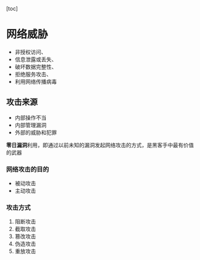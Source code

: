 [toc]

# 网络威胁

*   非授权访问、
*   信息泄露或丢失、
*   破坏数据完整性、
*   拒绝服务攻击、
*   利用网络传播病毒

## 攻击来源

*   内部操作不当
*   内部管理漏洞
*   外部的威胁和犯罪

**零日漏洞**利用，即通过以前未知的漏洞发起网络攻击的方式，是黑客手中最有价值的武器

### 网络攻击的目的

*   被动攻击
*   主动攻击

### 攻击方式

1.   阻断攻击
2.   截取攻击
3.   篡改攻击
4.   伪造攻击
5.   重放攻击

